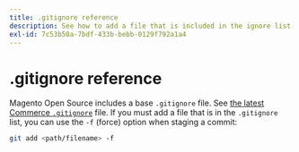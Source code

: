 ```yaml
---
title: .gitignore reference
description: See how to add a file that is included in the ignore list.
exl-id: 7c53b50a-7bdf-433b-bebb-0129f792a1a4
---
```

# .gitignore reference

Magento Open Source includes a base `.gitignore` file. See [the latest Commerce `.gitignore`](https://raw.githubusercontent.com/magento/magento2/2.4/.gitignore) file. If you must add a file that is in the `.gitignore` list, you can use the `-f` (force) option when staging a commit:

```bash
git add <path/filename> -f
```
